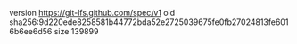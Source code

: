 version https://git-lfs.github.com/spec/v1
oid sha256:9d220ede8258581b44772bda52e2725039675fe0fb27024813fe6016b6ee6d56
size 139899

